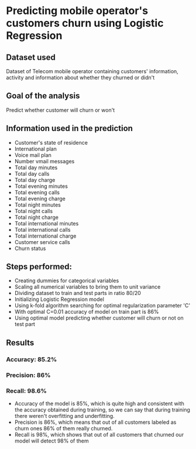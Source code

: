 # Predicting mobile operator's customers churn using Logistic Regression

## Dataset used
Dataset of Telecom mobile operator containing customers' information, activity and information about whether they churned or didn't

## Goal of the analysis
Predict whether customer will churn or won't

## Information used in the prediction
- Customer's state of residence
- International plan 
- Voice mail plan
- Number vmail messages
- Total day minutes
- Total day calls
- Total day charge
- Total evening minutes
- Total evening calls
- Total evening charge
- Total night minutes
- Total night calls
- Total night charge
- Total international minutes
- Total international calls
- Total international charge
- Customer service calls 
- Churn status

## Steps performed:
- Creating dummies for categorical variables
- Scaling all numerical variables to bring them to unit variance
- Dividing dataset to train and test parts in ratio 80/20
- Initializing Logistic Regression model
- Using k-fold algorithm searching for optimal regularization parameter 'C'
- With optimal C=0.01 accuracy of model on train part is 86%
- Using optimal model predicting whether customer will churn or not on test part

## Results
### Accuracy: 85.2%
### Precision: 86%
### Recall: 98.6%

- Accuracy of the model is 85%, which is quite high and consistent with the accuracy obtained during training, so we can say that during training there weren't overfitting and underfitting. 
- Precision is 86%, which means that out of all customers labeled as churn ones 86% of them really churned.
- Recall is 98%, which shows that out of all customers that churned our model will detect 98% of them
